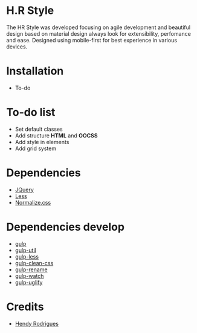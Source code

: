 # H.R Style
The HR Style was developed focusing on agile development and beautiful design based on material design always look for extensibility, perfomance and ease.
Designed using mobile-first for best experience in various devices.
# Installation
- To-do
 
# To-do list
- Set default classes
- Add structure **HTML** and **OOCSS**
- Add style in elements
- Add grid system

# Dependencies
- [JQuery](https://github.com/jquery/jquery)
- [Less](https://github.com/less/less.js)
- [Normalize.css](https://github.com/necolas/normalize.css/)

# Dependencies develop
- [gulp](https://github.com/gulpjs/gulp)
- [gulp-util](https://github.com/gulpjs/gulp-util)
- [gulp-less](https://github.com/plus3network/gulp-less)
- [gulp-clean-css](https://github.com/scniro/gulp-clean-css)
- [gulp-rename](https://github.com/hparra/gulp-rename)
- [gulp-watch](https://github.com/floatdrop/gulp-watch)
- [gulp-uglify](https://github.com/terinjokes/gulp-uglify)


# Credits
- [Hendy Rodrigues](mr.syslogg@gmail.com)
